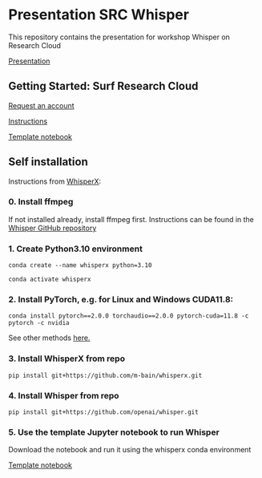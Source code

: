 # Presentation SRC Whisper

This repository contains the presentation for workshop Whisper on Research Cloud

[Presentation](https://jelletreep.github.io/workshop-whisper/src-whisper.html)

## Getting Started: Surf Research Cloud

[Request an account](https://www.uu.nl/en/research/research-data-management/tools-services/software-and-computing/virtual-research-environments)

[Instructions](https://utrechtuniversity.github.io/vre-docs/docs/workspaces/whisper.html)

[Template notebook](notebooks/whisper_template.ipynb)



## Self installation

Instructions from [WhisperX](https://github.com/m-bain/whisperX):

### 0. Install ffmpeg

If not installed already, install ffmpeg first. Instructions can be found in the [Whisper GitHub repository](https://github.com/openai/whisper#setup)

### 1. Create Python3.10 environment

`conda create --name whisperx python=3.10`

`conda activate whisperx`

### 2. Install PyTorch, e.g. for Linux and Windows CUDA11.8:

`conda install pytorch==2.0.0 torchaudio==2.0.0 pytorch-cuda=11.8 -c pytorch -c nvidia`

See other methods [here.](https://pytorch.org/get-started/previous-versions/#v200)

### 3. Install WhisperX from repo

`pip install git+https://github.com/m-bain/whisperx.git`

### 4. Install Whisper from repo

`pip install git+https://github.com/openai/whisper.git`

### 5. Use the template Jupyter notebook to run Whisper
Download the notebook and run it using the whisperx conda environment

[Template notebook](notebooks/whisper_template.ipynb)

